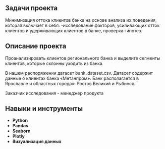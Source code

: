 ## Задачи проекта

Минимизация оттока клиентов банка на основе анализа их поведения, которая включает в себя: -исследование факторов, усиливающих отток клиентов и удерживающих клиентов в банке, проверка гипотез.


## Описание проекта

Проанализировать клиентов регионального банка и выделите сегменты клиентов, которые склонны уходить из банка.

В нашем распоряжении датасет bank_dataset.csv. Датасет содержит данные о клиентах банка «Метанпром». Банк располагается в Ярославле и областных городах: Ростов Великий и Рыбинск.

Заказчик исследования - менеджер продукта


## Навыки и инструменты

- **Python**
- **Pandas**
- **Seaborn**
- **Plotly**
- **Визуализация данных**
